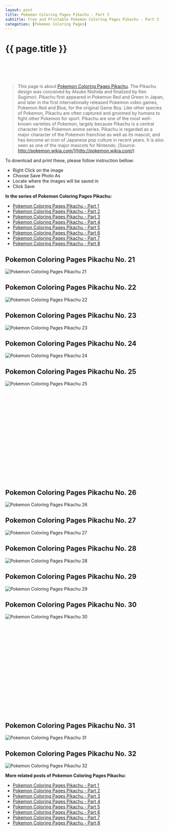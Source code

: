 ```yaml
---
layout: post
title: Pokemon Coloring Pages Pikachu - Part 3
subtitle: Free and Printable Pokemon Coloring Pages Pikachu - Part 3
categoties: [Pokemon Coloring Pages]
---
```

{{ page.title }}
================
<script async src="//pagead2.googlesyndication.com/pagead/js/adsbygoogle.js"></script><!-- UnderTitleAds --> <ins class="adsbygoogle" style="display:inline-block;width:468px;height:60px" data-ad-client="ca-pub-6753140515841889" data-ad-slot="4010138290"></ins><script> (adsbygoogle = window.adsbygoogle || []).push({}); </script>

> This page is about [Pokemon Coloring Pages Pikachu](https://freecoloringpages.github.io/). The Pikachu design was conceived by Atsuko Nishida and finalized by Ken Sugimori. Pikachu first appeared in Pokemon Red and Green in Japan, and later in the first internationally released Pokemon video games, Pokemon Red and Blue, for the original Game Boy. Like other species of Pokemon, Pikachu are often captured and groomed by humans to fight other Pokemon for sport. Pikachu are one of the most well-known varieties of Pokemon, largely because Pikachu is a central character in the Pokemon anime series. Pikachu is regarded as a major character of the Pokemon franchise as well as its mascot, and has become an icon of Japanese pop culture in recent years. It is also seen as one of the major mascots for Nintendo. [Source: http://pokemon.wikia.com/](http://pokemon.wikia.com/)

To download and print these, please follow instruction bellow:
* Right Click on the image 
* Choose Save Photo As 
* Locate where the images will be saved in 
* Click Save

**In the series of Pokemon Coloring Pages Pikachu:**

* [Pokemon Coloring Pages Pikachu - Part 1](https://freecoloringpages.github.io/2017/12/11/Pokemon-Coloring-Pages-Pikachu-part-1.html)
* [Pokemon Coloring Pages Pikachu - Part 2](https://freecoloringpages.github.io/2017/12/11/Pokemon-Coloring-Pages-Pikachu-part-2.html)
* [Pokemon Coloring Pages Pikachu - Part 3](https://freecoloringpages.github.io/2017/12/11/Pokemon-Coloring-Pages-Pikachu-part-3.html)
* [Pokemon Coloring Pages Pikachu - Part 4](https://freecoloringpages.github.io/2017/12/11/Pokemon-Coloring-Pages-Pikachu-part-4.html)
* [Pokemon Coloring Pages Pikachu - Part 5](https://freecoloringpages.github.io/2017/12/11/Pokemon-Coloring-Pages-Pikachu-part-5.html)
* [Pokemon Coloring Pages Pikachu - Part 6](https://freecoloringpages.github.io/2017/12/11/Pokemon-Coloring-Pages-Pikachu-part-6.html)
* [Pokemon Coloring Pages Pikachu - Part 7](https://freecoloringpages.github.io/2017/12/11/Pokemon-Coloring-Pages-Pikachu-part-7.html)
* [Pokemon Coloring Pages Pikachu - Part 8](https://freecoloringpages.github.io/2017/12/11/Pokemon-Coloring-Pages-Pikachu-part-8.html)

## Pokemon Coloring Pages Pikachu No. 21
![Pokemon Coloring Pages Pikachu 21](https://freecoloringpages.github.io/img3/Pokemon-Coloring-Pages-Pikachu%20(21).jpg "Pokemon Coloring Pages Pikachu 21")

## Pokemon Coloring Pages Pikachu No. 22
![Pokemon Coloring Pages Pikachu 22](https://freecoloringpages.github.io/img3/Pokemon-Coloring-Pages-Pikachu%20(22).jpg "Pokemon Coloring Pages Pikachu 22")

## Pokemon Coloring Pages Pikachu No. 23
![Pokemon Coloring Pages Pikachu 23](https://freecoloringpages.github.io/img3/Pokemon-Coloring-Pages-Pikachu%20(23).jpg "Pokemon Coloring Pages Pikachu 23")

## Pokemon Coloring Pages Pikachu No. 24
![Pokemon Coloring Pages Pikachu 24](https://freecoloringpages.github.io/img3/Pokemon-Coloring-Pages-Pikachu%20(24).jpg "Pokemon Coloring Pages Pikachu 24")

## Pokemon Coloring Pages Pikachu No. 25
![Pokemon Coloring Pages Pikachu 25](https://freecoloringpages.github.io/img3/Pokemon-Coloring-Pages-Pikachu%20(25).jpg "Pokemon Coloring Pages Pikachu 25")

<script async src="//pagead2.googlesyndication.com/pagead/js/adsbygoogle.js"></script><!-- Texxtonly --><ins class="adsbygoogle" style="display:inline-block;width:336px;height:280px" data-ad-client="ca-pub-6753140515841889" data-ad-slot="3207852233"></ins><script>(adsbygoogle = window.adsbygoogle || []).push({}); </script>

## Pokemon Coloring Pages Pikachu No. 26
![Pokemon Coloring Pages Pikachu 26](https://freecoloringpages.github.io/img3/Pokemon-Coloring-Pages-Pikachu%20(26).jpg "Pokemon Coloring Pages Pikachu 26")

## Pokemon Coloring Pages Pikachu No. 27
![Pokemon Coloring Pages Pikachu 27](https://freecoloringpages.github.io/img3/Pokemon-Coloring-Pages-Pikachu%20(27).jpg "Pokemon Coloring Pages Pikachu 27")

## Pokemon Coloring Pages Pikachu No. 28
![Pokemon Coloring Pages Pikachu 28](https://freecoloringpages.github.io/img3/Pokemon-Coloring-Pages-Pikachu%20(28).jpg "Pokemon Coloring Pages Pikachu 28")

## Pokemon Coloring Pages Pikachu No. 29
![Pokemon Coloring Pages Pikachu 29](https://freecoloringpages.github.io/img3/Pokemon-Coloring-Pages-Pikachu%20(29).jpg "Pokemon Coloring Pages Pikachu 29")

## Pokemon Coloring Pages Pikachu No. 30
![Pokemon Coloring Pages Pikachu 30](https://freecoloringpages.github.io/img3/Pokemon-Coloring-Pages-Pikachu%20(30).jpg "Pokemon Coloring Pages Pikachu 30")

<script async src="//pagead2.googlesyndication.com/pagead/js/adsbygoogle.js"></script><!-- Texxtonly --><ins class="adsbygoogle" style="display:inline-block;width:336px;height:280px" data-ad-client="ca-pub-6753140515841889" data-ad-slot="3207852233"></ins><script>(adsbygoogle = window.adsbygoogle || []).push({}); </script>

## Pokemon Coloring Pages Pikachu No. 31
![Pokemon Coloring Pages Pikachu 31](https://freecoloringpages.github.io/img3/Pokemon-Coloring-Pages-Pikachu%20(31).jpg "Pokemon Coloring Pages Pikachu 31")

## Pokemon Coloring Pages Pikachu No. 32
![Pokemon Coloring Pages Pikachu 32](https://freecoloringpages.github.io/img3/Pokemon-Coloring-Pages-Pikachu%20(32).jpg "Pokemon Coloring Pages Pikachu 32")

**More related posts of Pokemon Coloring Pages Pikachu:**

* [Pokemon Coloring Pages Pikachu - Part 1](https://freecoloringpages.github.io/2017/12/11/Pokemon-Coloring-Pages-Pikachu-part-1.html)
* [Pokemon Coloring Pages Pikachu - Part 2](https://freecoloringpages.github.io/2017/12/11/Pokemon-Coloring-Pages-Pikachu-part-2.html)
* [Pokemon Coloring Pages Pikachu - Part 3](https://freecoloringpages.github.io/2017/12/11/Pokemon-Coloring-Pages-Pikachu-part-3.html)
* [Pokemon Coloring Pages Pikachu - Part 4](https://freecoloringpages.github.io/2017/12/11/Pokemon-Coloring-Pages-Pikachu-part-4.html)
* [Pokemon Coloring Pages Pikachu - Part 5](https://freecoloringpages.github.io/2017/12/11/Pokemon-Coloring-Pages-Pikachu-part-5.html)
* [Pokemon Coloring Pages Pikachu - Part 6](https://freecoloringpages.github.io/2017/12/11/Pokemon-Coloring-Pages-Pikachu-part-6.html)
* [Pokemon Coloring Pages Pikachu - Part 7](https://freecoloringpages.github.io/2017/12/11/Pokemon-Coloring-Pages-Pikachu-part-7.html)
* [Pokemon Coloring Pages Pikachu - Part 8](https://freecoloringpages.github.io/2017/12/11/Pokemon-Coloring-Pages-Pikachu-part-8.html)

